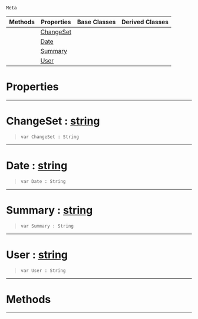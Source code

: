  `Meta`

|Methods|Properties|Base Classes|Derived Classes|
|---|---|---|---|
| |[ ChangeSet](https://github.com/ArendDanielek/ZeroDocsTest/blob/master/code_reference/class_reference/revision.markdown#changeset-zero-engine-do)| | |
| |[ Date](https://github.com/ArendDanielek/ZeroDocsTest/blob/master/code_reference/class_reference/revision.markdown#date-zero-engine-documen)| | |
| |[ Summary](https://github.com/ArendDanielek/ZeroDocsTest/blob/master/code_reference/class_reference/revision.markdown#summary-zero-engine-docu)| | |
| |[ User](https://github.com/ArendDanielek/ZeroDocsTest/blob/master/code_reference/class_reference/revision.markdown#user-zero-engine-documen)| | |


 #  Properties


---  
 #  ChangeSet : [string](https://github.com/ArendDanielek/ZeroDocsTest/blob/master/code_reference/zilch_base_types/string.markdown)

> 
> ``` lang=cpp, name=Zilch
> var ChangeSet : String


---  
 #  Date : [string](https://github.com/ArendDanielek/ZeroDocsTest/blob/master/code_reference/zilch_base_types/string.markdown)

> 
> ``` lang=cpp, name=Zilch
> var Date : String


---  
 #  Summary : [string](https://github.com/ArendDanielek/ZeroDocsTest/blob/master/code_reference/zilch_base_types/string.markdown)

> 
> ``` lang=cpp, name=Zilch
> var Summary : String


---  
 #  User : [string](https://github.com/ArendDanielek/ZeroDocsTest/blob/master/code_reference/zilch_base_types/string.markdown)

> 
> ``` lang=cpp, name=Zilch
> var User : String


---  
 #  Methods


---  
 
  
  
  
  
  
  
  

 